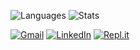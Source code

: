 ![Languages](https://github-readme-stats.vercel.app/api/top-langs/?username=benjaminiserman&langs_count=8&theme=react&cache_seconds=1800&exclude_repo=DnDWebStuff&layout=donut)
![Stats](https://github-readme-stats.vercel.app/api?username=benjaminiserman&theme=react&show_icons=true&count_private=true&include_all_commits=true&cache_seconds=1800)

[![Gmail](https://img.shields.io/badge/Gmail-D14836?style=for-the-badge&logo=gmail&logoColor=white)](mailto:benjaminiserman@gmail.com)
[![LinkedIn](https://img.shields.io/badge/linkedin-%230077B5.svg?style=for-the-badge&logo=linkedin&logoColor=white)](https://www.linkedin.com/in/benjamin-iserman-5954a2222/)
[![Repl.it](https://img.shields.io/badge/Repl.it-%230D101E.svg?style=for-the-badge&logo=replit&logoColor=white)](https://replit.com/@winggar)
